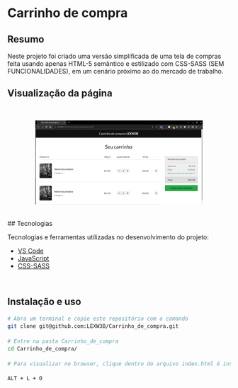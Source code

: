 # Carrinho de compra

## Resumo

Neste projeto foi criado uma versão simplificada de uma tela de compras feita usando apenas HTML-5 semântico e estilizado com CSS-SASS (SEM FUNCIONALIDADES), em um cenário próximo ao do mercado de trabalho.

## Visualização da página
<br>
<p align="center">
  <img src="./img/carrinho_de_compras.png" width="75%">
</p>
<br>
## Tecnologias

Tecnologias e ferramentas utilizadas no desenvolvimento do projeto:

- [VS Code](https://code.visualstudio.com/)
- [JavaScript]()
- [CSS-SASS]()

<br>

## Instalação e uso

```bash
# Abra um terminal e copie este repositório com o comando
git clone git@github.com:LEXW3B/Carrinho_de_compra.git

# Entre na pasta Carrinho_de_compra
cd Carrinho_de_compra/

# Para visualizar no browser, clique dentro do arquivo index.html é insira o próximo comando:

ALT + L + O
